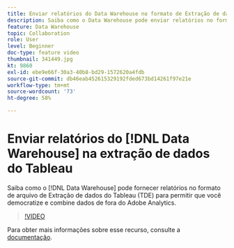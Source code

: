 ```yaml
---
title: Enviar relatórios do Data Warehouse no formato de Extração de dados do Tableau
description: Saiba como o Data Warehouse pode enviar relatórios no formato de arquivo TDE (extração de dados do Tableau) para permitir que você democratize e combine dados de fora do Adobe Analytics.
feature: Data Warehouse
topic: Collaboration
role: User
level: Beginner
doc-type: feature video
thumbnail: 341449.jpg
kt: 9860
exl-id: ebe9e66f-30a3-40b8-bd29-1572620a4fdb
source-git-commit: db46eab452615329192fded673bd14261f97e21e
workflow-type: tm+mt
source-wordcount: '73'
ht-degree: 58%

---
```


# Enviar relatórios do [!DNL Data Warehouse] na extração de dados do Tableau

Saiba como o [!DNL Data Warehouse] pode fornecer relatórios no formato de arquivo de Extração de dados do Tableau (TDE) para permitir que você democratize e combine dados de fora do Adobe Analytics.

>[!VIDEO](https://video.tv.adobe.com/v/341449/?quality=12&learn=on)

Para obter mais informações sobre esse recurso, consulte a [documentação](https://experienceleague.adobe.com/pt-br/docs/analytics/export/data-warehouse/t-tableau).
